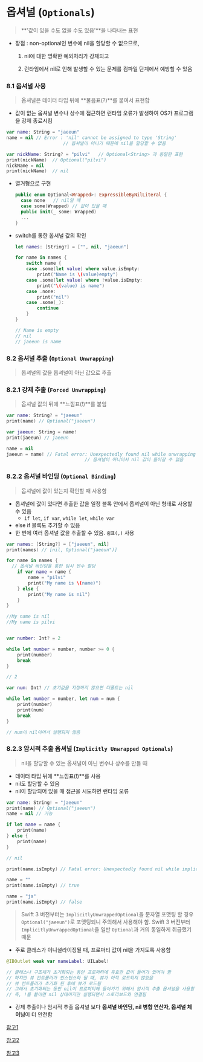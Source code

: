 # 옵셔널 (`Optionals`)

> **'값이 있을 수도 없을 수도 있음'**을 나타내는 표현

* 장점 : non-optional인 변수에 nil을 할당할 수 없으므로, 

  1. nil에 대한 명확한 예외처리가 강제되고

  2. 런타임에서 nil로 인해 발생할 수 있는 문제를 컴파일 단계에서 예방할 수 있음

  

### 8.1 옵셔널 사용

>  옵셔널은 데이터 타입 뒤에 **물음표(?)**를 붙여서 표현함

* 값이 없는 옵셔널 변수나 상수에 접근하면 런타임 오류가 발생하여 OS가 프로그램을 강제 종료시킴

```swift
var name: String = "jaeeun"
name = nil // Error : 'nil' cannot be assigned to type 'String'
					 // 옵셔널이 아니기 때문에 nil을 할당할 수 없음

var nickName: String? = "pilvi"   // Optional<String> 과 동일한 표현 
print(nickName)  // Optional("pilvi")
nickName = nil
print(nickName)  // nil
```



* 열거형으로 구현

  ```swift
  public enum Optional<Wrapped>: ExpressibleByNilLiteral {
  	case none	// nil일 때
  	case some(Wrapped) // 값이 있을 때
  	public init(_ some: Wrapped)
    ...
  }
  ```

  

* switch를 통한 옵셔널 값의 확인

  ```swift
  let names: [String?] = ["", nil, "jaeeun"]
  
  for name in names {
      switch name {
      case .some(let value) where value.isEmpty:
          print("Name is \(value)empty")
      case .some(let value) where !value.isEmpty:
          print("\(value) is name")
      case .none:
          print("nil")
      case .some(_):
          continue
      }
  }
  
  // Name is empty
  // nil
  // jaeeun is name
  ```

  

### 8.2 옵셔널 추출 (`Optional Unwrapping`)

> 옵셔널의 값을 옵셔널이 아닌 값으로 추출



### 8.2.1 강제 추출 (`Forced Unwrapping`)

> 옵셔널 값의 뒤에 **느낌표(!)**를 붙임 

```swift
var name: String? = "jaeeun"
print(name) // Optional("jaeeun")

var jaeeun: String = name!
print(jaeeun) // jaeeun

name = nil
jaeeun = name! // Fatal error: Unexpectedly found nil while unwrapping an Optional value
							 // 옵셔널이 아니어서 nil 값이 들어갈 수 없음
```



### 8.2.2 옵셔널 바인딩 (`Optional Binding`) 

> 옵셔널에 값이 있는지 확인할 때 사용함

* 옵셔널에 값이 있다면 추출한 값을 일정 블록 안에서 옵셔널이 아닌 형태로 사용할 수 있음
  * `if let`, `if var`, `while let`, `while var`
* else if 블록도 추가할 수 있음
* 한 번에 여러 옵셔널 값을 추출할 수 있음. `쉼표(,)` 사용

```swift
var names: [String?] = ["jaeeun", nil]
print(names) // [nil, Optional("jaeeun")]

for name in names {
  // 옵셔널 바인딩을 통한 임시 변수 할당
    if var name = name {
        name = "pilvi"
        print("My name is \(name)")
    } else {
        print("My name is nil")
    }
}

//My name is nil
//My name is pilvi


var number: Int? = 2

while let number = number, number >= 0 {
    print(number) 
    break
}

// 2

var num: Int? // 초기값을 지정하지 않으면 디폴트는 nil

while let number = number, let num = num {
    print(number)
    print(num)
    break
}

// num이 nil이어서 실행되지 않음
```



### 8.2.3 암시적 추출 옵셔널 (`Implicitly Unwrapped Optionals`)

> nil을 할당할 수 있는 옵셔널이 아닌 변수나 상수를 만들 때

* 데이터 타입 뒤에 **느낌표(!)**를 사용
* nil도 할당할 수 있음
* nil이 할당되어 있을 때 접근을 시도하면 런타임 오류

```swift
var name: String! = "jaeeun"
print(name) // Optional("jaeeun")
name = nil // 가능

if let name = name {
    print(name)
} else {
    print(name)
}

// nil

print(name.isEmpty) // Fatal error: Unexpectedly found nil while implicitly unwrapping an Optional value

name = ""
print(name.isEmpty) // true

name = "ja"
print(name.isEmpty) // false
```

>  Swift 3 버전부터는 `ImplicitlyUnwrappedOptional`을 문자열 포맷팅 할 경우 `Optional("jaeeun")`로 포맷팅되니 주의해서 사용해야 함. Swift 3 버전부터 `ImplicitlyUnwrappedOptional`을 일반 `Optional`과 거의 동일하게 취급했기 때문



* 주로 클래스가 이니셜라이징될 때, 프로퍼티 값이 nil을 가지도록 사용함

```swift
@IBOutlet weak var nameLabel: UILabel!

// 클래스나 구조체가 초기화되는 동안 프로퍼티에 유효한 값이 들어가 있어야 함
// 하지만 뷰 컨트롤러가 인스턴스화 될 때, 뷰가 아직 로드되지 않았음
// 뷰 컨트롤러가 초기화 된 후에 뷰가 로드됨
// 그래서 초기화되는 동안 nil이 프로퍼티에 들어가기 위해서 암시적 추출 옵셔널을 사용함
// 즉, !를 붙이면 nil 상태이지만 실행되면서 스토리보드와 연결됨
```



* 강제 추출이나 암시적 추출 옵셔널 보다 **옵셔널 바인딩, nil 병합 연산자, 옵셔널 체이닝**이 더 안전함



[참고1](http://monibu1548.github.io/2018/05/12/swift-optional/)

[참고2](https://azsha.tistory.com/75)

[참고3](https://cocoacasts.com/should-outlets-be-optionals-or-implicitly-unwrapped-optionals)

